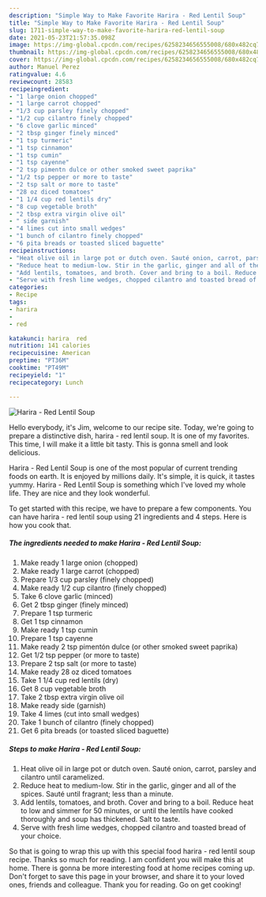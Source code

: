 ```yaml
---
description: "Simple Way to Make Favorite Harira - Red Lentil Soup"
title: "Simple Way to Make Favorite Harira - Red Lentil Soup"
slug: 1711-simple-way-to-make-favorite-harira-red-lentil-soup
date: 2021-05-23T21:57:35.098Z
image: https://img-global.cpcdn.com/recipes/6258234656555008/680x482cq70/harira-red-lentil-soup-recipe-main-photo.jpg
thumbnail: https://img-global.cpcdn.com/recipes/6258234656555008/680x482cq70/harira-red-lentil-soup-recipe-main-photo.jpg
cover: https://img-global.cpcdn.com/recipes/6258234656555008/680x482cq70/harira-red-lentil-soup-recipe-main-photo.jpg
author: Manuel Perez
ratingvalue: 4.6
reviewcount: 28583
recipeingredient:
- "1 large onion chopped"
- "1 large carrot chopped"
- "1/3 cup parsley finely chopped"
- "1/2 cup cilantro finely chopped"
- "6 clove garlic minced"
- "2 tbsp ginger finely minced"
- "1 tsp turmeric"
- "1 tsp cinnamon"
- "1 tsp cumin"
- "1 tsp cayenne"
- "2 tsp pimentn dulce or other smoked sweet paprika"
- "1/2 tsp pepper or more to taste"
- "2 tsp salt or more to taste"
- "28 oz diced tomatoes"
- "1 1/4 cup red lentils dry"
- "8 cup vegetable broth"
- "2 tbsp extra virgin olive oil"
- " side garnish"
- "4 limes cut into small wedges"
- "1 bunch of cilantro finely chopped"
- "6 pita breads or toasted sliced baguette"
recipeinstructions:
- "Heat olive oil in large pot or dutch oven. Sauté onion, carrot, parsley and cilantro until caramelized."
- "Reduce heat to medium-low. Stir in the garlic, ginger and all of the spices. Sauté until fragrant; less than a minute."
- "Add lentils, tomatoes, and broth. Cover and bring to a boil. Reduce heat to low and simmer for 50 minutes, or until the lentils have cooked thoroughly and soup has thickened. Salt to taste."
- "Serve with fresh lime wedges, chopped cilantro and toasted bread of your choice."
categories:
- Recipe
tags:
- harira
- 
- red

katakunci: harira  red 
nutrition: 141 calories
recipecuisine: American
preptime: "PT36M"
cooktime: "PT49M"
recipeyield: "1"
recipecategory: Lunch

---
```



![Harira - Red Lentil Soup](https://img-global.cpcdn.com/recipes/6258234656555008/680x482cq70/harira-red-lentil-soup-recipe-main-photo.jpg)

Hello everybody, it's Jim, welcome to our recipe site. Today, we're going to prepare a distinctive dish, harira - red lentil soup. It is one of my favorites. This time, I will make it a little bit tasty. This is gonna smell and look delicious.



Harira - Red Lentil Soup is one of the most popular of current trending foods on earth. It is enjoyed by millions daily. It's simple, it is quick, it tastes yummy. Harira - Red Lentil Soup is something which I've loved my whole life. They are nice and they look wonderful.


To get started with this recipe, we have to prepare a few components. You can have harira - red lentil soup using 21 ingredients and 4 steps. Here is how you cook that.

<!--inarticleads1-->

##### The ingredients needed to make Harira - Red Lentil Soup:

1. Make ready 1 large onion (chopped)
1. Make ready 1 large carrot (chopped)
1. Prepare 1/3 cup parsley (finely chopped)
1. Make ready 1/2 cup cilantro (finely chopped)
1. Take 6 clove garlic (minced)
1. Get 2 tbsp ginger (finely minced)
1. Prepare 1 tsp turmeric
1. Get 1 tsp cinnamon
1. Make ready 1 tsp cumin
1. Prepare 1 tsp cayenne
1. Make ready 2 tsp pimentón dulce (or other smoked sweet paprika)
1. Get 1/2 tsp pepper (or more to taste)
1. Prepare 2 tsp salt (or more to taste)
1. Make ready 28 oz diced tomatoes
1. Take 1 1/4 cup red lentils (dry)
1. Get 8 cup vegetable broth
1. Take 2 tbsp extra virgin olive oil
1. Make ready  side (garnish)
1. Take 4 limes (cut into small wedges)
1. Take 1 bunch of cilantro (finely chopped)
1. Get 6 pita breads (or toasted sliced baguette)




<!--inarticleads2-->

##### Steps to make Harira - Red Lentil Soup:

1. Heat olive oil in large pot or dutch oven. Sauté onion, carrot, parsley and cilantro until caramelized.
1. Reduce heat to medium-low. Stir in the garlic, ginger and all of the spices. Sauté until fragrant; less than a minute.
1. Add lentils, tomatoes, and broth. Cover and bring to a boil. Reduce heat to low and simmer for 50 minutes, or until the lentils have cooked thoroughly and soup has thickened. Salt to taste.
1. Serve with fresh lime wedges, chopped cilantro and toasted bread of your choice.




So that is going to wrap this up with this special food harira - red lentil soup recipe. Thanks so much for reading. I am confident you will make this at home. There is gonna be more interesting food at home recipes coming up. Don't forget to save this page in your browser, and share it to your loved ones, friends and colleague. Thank you for reading. Go on get cooking!
